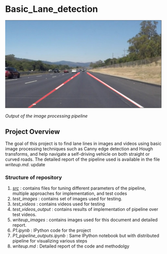 # Basic_Lane_detection
![image_lane](https://github.com/niteshjha08/Basic_Lane_detection/blob/master/writeup_images/hough6.PNG)

*Output of the image processing pipeline*
## Project Overview
The goal of this project is to find lane lines in images and videos using basic image processing techniques such as Canny edge detection and Hough transforms, and help navigate a self-driving vehicle on both straight or curved roads. The detailed report of the pipeline used is available in the file *writeup.md*.
update
### Structure of repository

1. [*src*](https://github.com/niteshjha08/Basic_Lane_detection/tree/master/src) : contains files for tuning different parameters of the pipeline, multiple approaches for implementation, and test codes
2. *test_images* : contains set of images used for testing.
3. *test_videos* : contains videos used for testing
4. *test_videos_output* :  contains results of implementation of pipeline over test videos.
5. *writeup_images* : contains images used for this document and detailed report.
6. *P1.ipynb* : IPython code for the project
7. *P1_pipeline_outputs.ipynb* : Same IPython notebook but with distributed pipeline for visualizing various steps
8. *writeup.md* : Detailed report of the code and methodolgy
